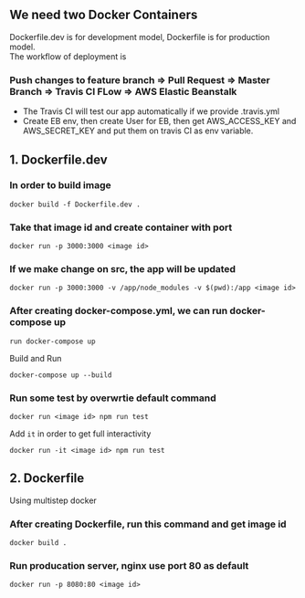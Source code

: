 ## We need two Docker Containers
Dockerfile.dev is for development model, Dockerfile is for production model.<br>
The workflow of deployment is
### Push changes to feature branch => Pull Request => Master Branch => Travis CI FLow => AWS Elastic Beanstalk<br>
- The Travis CI will test our app automatically if we provide .travis.yml
- Create EB env, then create User for EB, then get AWS_ACCESS_KEY and AWS_SECRET_KEY and put them on travis CI as env variable.

## 1. Dockerfile.dev
### In order to build image
```
docker build -f Dockerfile.dev .
```

### Take that image id and create container with port
```
docker run -p 3000:3000 <image id>
```

### If we make change on src, the app will be updated
```
docker run -p 3000:3000 -v /app/node_modules -v $(pwd):/app <image id>
```

### After creating docker-compose.yml, we can run docker-compose up
```
run docker-compose up
```
Build and Run
```
docker-compose up --build
```

### Run some test by overwrtie default command
```
docker run <image id> npm run test
```
Add `it` in order to get full interactivity
```
docker run -it <image id> npm run test
```




## 2. Dockerfile
Using multistep docker 
### After creating Dockerfile, run this command and get image id
```
docker build .
```
### Run producation server, nginx use port 80 as default
```
docker run -p 8080:80 <image id>
```
